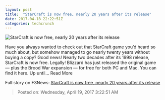 ```yaml
---
layout: post
title:  "StarCraft is now free, nearly 20 years after its release"
date: 2017-04-18 22:22:51Z
categories: techcrunch
---
```


![StarCraft is now free, nearly 20 years after its release](https://tctechcrunch2011.files.wordpress.com/2017/04/starcraft.png?w=764&h=400&crop=1)

Have you always wanted to check out that StarCraft game you’d heard so much about, but somehow managed to go nearly twenty years without buying a copy? Good news! Nearly two decades after its 1998 release, StarCraft is now free. Legally! Blizzard has just released the original game — plus the Brood War expansion — for free for both PC and Mac. You can find it here. Up until… Read More


Full story on F3News: [StarCraft is now free, nearly 20 years after its release](http://www.f3nws.com/n/23QrTE)

> Posted on: Wednesday, April 19, 2017 3:22:51 AM

